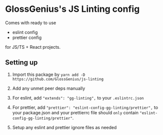 # GlossGenius's JS Linting config

Comes with ready to use
- eslint config
- prettier config

for JS/TS + React projects.

## Setting up
1) Import this package by 
`yarn add -D https://github.com/GlossGenius/js-linting`

2) Add any unmet peer deps manually

3) For eslint, add `"extends": "gg-linting",` to your `.eslintrc.json`

4) For prettier, add `"prettier": "eslint-config-gg-linting/prettier",` to your package.json and your prettierrc file should `only` contain `"eslint-config-gg-linting/prettier"`.

5) Setup any eslint and prettier ignore files as needed